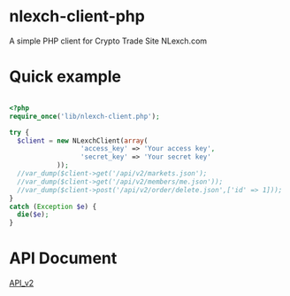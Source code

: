 nlexch-client-php
==============

A simple PHP client for Crypto Trade Site NLexch.com

Quick example
=============

```php

<?php
require_once('lib/nlexch-client.php');

try {
  $client = new NLexchClient(array(
                  'access_key' => 'Your access key',
                  'secret_key' => 'Your secret key'
            ));
  //var_dump($client->get('/api/v2/markets.json');
  //var_dump($client->get('/api/v2/members/me.json'));
  //var_dump($client->post('/api/v2/order/delete.json',['id' => 1]));
}
catch (Exception $e) {
  die($e);
}

```

API Document
=============

[API_v2](https://demo.peatio.com/documents/api-v2)
